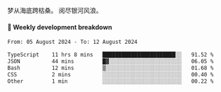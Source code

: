 梦从海底跨枯桑。
阅尽银河风浪。


#### 📝 Weekly development breakdown

<!--START_SECTION:waka-->

```txt
From: 05 August 2024 - To: 12 August 2024

TypeScript    11 hrs 8 mins   ███████████████████████░░   91.52 %
JSON          44 mins         █▓░░░░░░░░░░░░░░░░░░░░░░░   06.05 %
Bash          12 mins         ▒░░░░░░░░░░░░░░░░░░░░░░░░   01.68 %
CSS           2 mins          ░░░░░░░░░░░░░░░░░░░░░░░░░   00.40 %
Other         1 min           ░░░░░░░░░░░░░░░░░░░░░░░░░   00.22 %
```

<!--END_SECTION:waka-->



